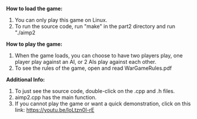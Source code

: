 **How to load the game:**
1. You can only play this game on Linux.
2. To run the source code, run "make" in the part2 directory and run "./aimp2

**How to play the game:**
1. When the game loads, you can choose to have two players play, one player play against an AI, or 2 AIs play against each other.
2. To see the rules of the game, open and read WarGameRules.pdf

**Additional Info:**
1. To just see the source code, double-click on the .cpp and .h files.
2. aimp2.cpp has the main function.
3. If you cannot play the game or want a quick demonstration, click on this link: https://youtu.be/IoLtzn0I-rE
